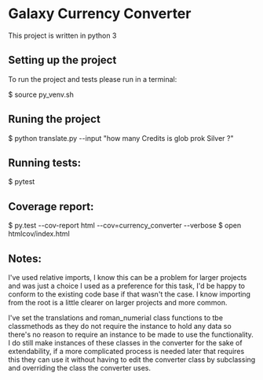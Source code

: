 # Galaxy Currency Converter

This project is written in python 3

## Setting up the project

To run the project and tests please run in a terminal:

$ source py_venv.sh

## Runing the project

$ python translate.py --input "how many Credits is glob prok Silver ?"

## Running tests:

$ pytest

## Coverage report:

$ py.test --cov-report html --cov=currency_converter --verbose
$ open htmlcov/index.html

## Notes:

I've used relative imports, I know this can be a problem for larger projects and was just a
choice I used as a preference for this task, I'd be happy to conform to the existing code base
if that wasn't the case. I know importing from the root is a little clearer on larger projects
and more common.

I've set the translations and roman_numerial class functions to tbe classmethods
as they do not require the instance to hold any data so there's no reason to require
an instance to be made to use the functionality. I do still make instances of these classes
in the converter for the sake of extendability, if a more complicated process is needed
later that requires this they can use it without having to edit the converter class by subclassing
and overriding the class the converter uses.